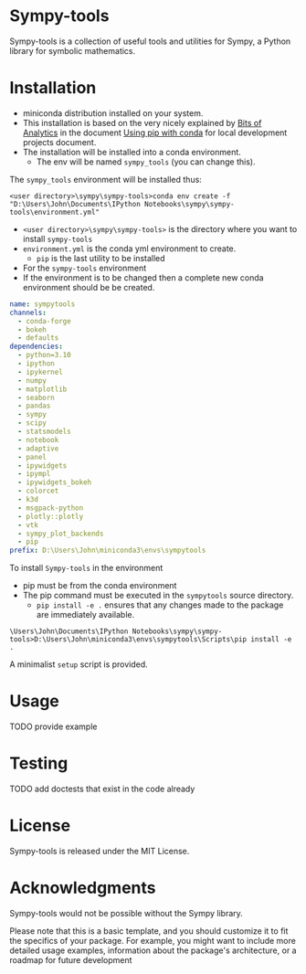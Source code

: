 
# Sympy-tools

Sympy-tools is a collection of useful tools and utilities for Sympy,
a Python library for symbolic mathematics.

# Installation

* miniconda distribution installed  on your system.
* This installation is based on the very nicely explained
by [Bits of Analytics][] in the document [Using pip with conda][] for local development projects document.
* The installation will be installed into a conda environment.
  * The env will  be named `sympy_tools` (you can change this).

The `sympy_tools` environment will be installed thus:

```miniconda
<user directory>\sympy\sympy-tools>conda env create -f "D:\Users\John\Documents\IPython Notebooks\sympy\sympy-tools\environment.yml"
```

* `<user directory>\sympy\sympy-tools>` is the directory where you want to install `sympy-tools`
* `environment.yml` is the conda yml environment to create.
  * `pip` is the last utility to be installed
* For the `sympy-tools` environment
* If the environment is to be changed then a complete  new conda environment should be  be created.

```yml
name: sympytools
channels:
  - conda-forge
  - bokeh
  - defaults
dependencies:
  - python=3.10
  - ipython
  - ipykernel
  - numpy
  - matplotlib
  - seaborn
  - pandas
  - sympy
  - scipy
  - statsmodels
  - notebook
  - adaptive
  - panel
  - ipywidgets
  - ipympl
  - ipywidgets_bokeh
  - colorcet
  - k3d
  - msgpack-python
  - plotly::plotly
  - vtk
  - sympy_plot_backends
  - pip
prefix: D:\Users\John\miniconda3\envs\sympytools
```

To install `Sympy-tools` in the environment

* pip  must be from the conda environment
* The pip command must be executed in the `sympytools` source directory.
  * `pip install -e .` ensures that  any changes made to the package are immediately available.

```miniconda
\Users\John\Documents\IPython Notebooks\sympy\sympy-tools>D:\Users\John\miniconda3\envs\sympytools\Scripts\pip install -e .
 ```

A minimalist `setup` script is provided.

# Usage

TODO provide example

[Bits of Analytics]:https://bitsofanalytics.org/

[Using pip with conda]:https://bitsofanalytics.org/posts/pip-conda-local-dev/pip_conda_local_dev.html

# Testing

TODO add doctests that exist in the code already

# License

Sympy-tools is released under the MIT License.

# Acknowledgments

Sympy-tools would not be possible without the Sympy library.

Please note that this is a basic template, and you should customize it to
fit the specifics of your package. For example, you might want to include
more detailed usage examples, information about the package's architecture,
or a roadmap for future development
